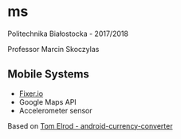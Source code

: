 # ms

Politechnika Białostocka - 2017/2018

Professor Marcin Skoczylas

## Mobile Systems

- [Fixer.io](http://fixer.io/)
- Google Maps API
- Accelerometer sensor

Based on 
[Tom Elrod - android-currency-converter](https://github.com/telrod/android-currency-converter.git)



